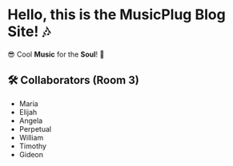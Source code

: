 # Hello, this is the MusicPlug Blog Site! 🎶 

😎 Cool **Music** for the **Soul**! 🌟

## 🛠 Collaborators (Room 3)
- Maria
- Elijah
- Angela
- Perpetual
- William
- Timothy
- Gideon
